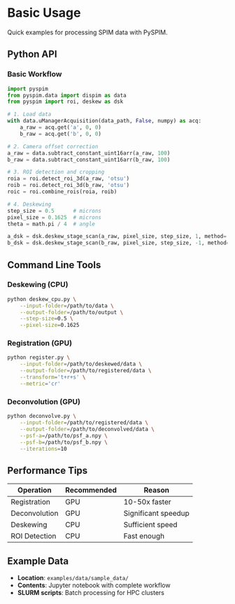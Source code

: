 # Basic Usage

Quick examples for processing SPIM data with PySPIM.

## Python API

### Basic Workflow

```python
import pyspim
from pyspim.data import dispim as data
from pyspim import roi, deskew as dsk

# 1. Load data
with data.uManagerAcquisition(data_path, False, numpy) as acq:
    a_raw = acq.get('a', 0, 0)
    b_raw = acq.get('b', 0, 0)

# 2. Camera offset correction
a_raw = data.subtract_constant_uint16arr(a_raw, 100)
b_raw = data.subtract_constant_uint16arr(b_raw, 100)

# 3. ROI detection and cropping
roia = roi.detect_roi_3d(a_raw, 'otsu')
roib = roi.detect_roi_3d(b_raw, 'otsu')
roic = roi.combine_rois(roia, roib)

# 4. Deskewing
step_size = 0.5      # microns
pixel_size = 0.1625  # microns
theta = math.pi / 4  # angle

a_dsk = dsk.deskew_stage_scan(a_raw, pixel_size, step_size, 1, method='orthogonal')
b_dsk = dsk.deskew_stage_scan(b_raw, pixel_size, step_size, -1, method='orthogonal')
```

## Command Line Tools

### Deskewing (CPU)
```bash
python deskew_cpu.py \
    --input-folder=/path/to/data \
    --output-folder=/path/to/output \
    --step-size=0.5 \
    --pixel-size=0.1625
```

### Registration (GPU)
```bash
python register.py \
    --input-folder=/path/to/deskewed/data \
    --output-folder=/path/to/registered/data \
    --transform='t+r+s' \
    --metric='cr'
```

### Deconvolution (GPU)
```bash
python deconvolve.py \
    --input-folder=/path/to/registered/data \
    --output-folder=/path/to/deconvolved/data \
    --psf-a=/path/to/psf_a.npy \
    --psf-b=/path/to/psf_b.npy \
    --iterations=10
```

## Performance Tips

| **Operation** | **Recommended** | **Reason** |
|---------------|-----------------|------------|
| Registration | GPU | 10-50x faster |
| Deconvolution | GPU | Significant speedup |
| Deskewing | CPU | Sufficient speed |
| ROI Detection | CPU | Fast enough |

## Example Data

- **Location**: `examples/data/sample_data/`
- **Contents**: Jupyter notebook with complete workflow
- **SLURM scripts**: Batch processing for HPC clusters 